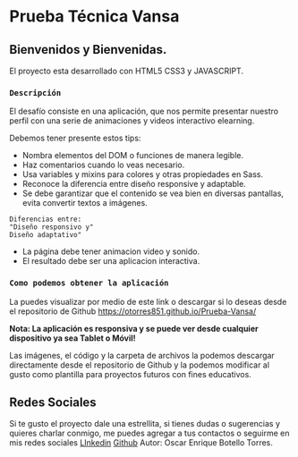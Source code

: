 # Prueba Técnica Vansa

## Bienvenidos y Bienvenidas.

El proyecto esta desarrollado con HTML5 CSS3 y JAVASCRIPT.

### `Descripción`

El desafío consiste en una aplicación, que nos permite presentar nuestro perfil con una serie de animaciones y videos interactivo elearning. 

Debemos tener presente estos tips:

- Nombra elementos del DOM o funciones de manera legible.
- Haz comentarios cuando lo veas necesario.
- Usa variables y mixins para colores y otras propiedades en Sass.
- Reconoce la diferencia entre diseño responsive y adaptable.
- Se debe garantizar que el contenido se vea bien en diversas pantallas, evita convertir textos a imágenes.

```
Diferencias entre:
"Diseño responsivo y"
Diseño adaptativo"
```

- La página debe tener animacion video y sonido.
- El resultado debe ser una aplicacion interactiva.


### `Como podemos obtener la aplicación`
La puedes visualizar por medio de este link o descargar si lo deseas desde el repositorio de Github
https://otorres851.github.io/Prueba-Vansa/

**Nota: La aplicación es responsiva y se puede ver desde cualquier dispositivo ya sea Tablet o Móvil!**

Las imágenes, el código y la carpeta de archivos la podemos descargar directamente desde el repositorio de Github y la podemos modificar al gusto como plantilla para proyectos futuros con fines educativos.

## Redes Sociales

Si te gusto el proyecto dale una estrellita, si tienes dudas o sugerencias y quieres charlar conmigo, me puedes agregar a tus contactos o seguirme en mis redes sociales [LInkedin](https://www.linkedin.com/in/otorres-38a6241a2/) [Github](https://github.com/Otorres851) Autor: Oscar Enrique Botello Torres.

